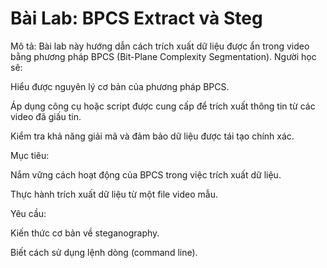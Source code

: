 # Bài Lab: BPCS Extract và Steg
Mô tả:
Bài lab này hướng dẫn cách trích xuất dữ liệu được ẩn trong video bằng phương pháp BPCS (Bit-Plane Complexity Segmentation). Người học sẽ:

Hiểu được nguyên lý cơ bản của phương pháp BPCS.

Áp dụng công cụ hoặc script được cung cấp để trích xuất thông tin từ các video đã giấu tin.

Kiểm tra khả năng giải mã và đảm bảo dữ liệu được tái tạo chính xác.

Mục tiêu:

Nắm vững cách hoạt động của BPCS trong việc trích xuất dữ liệu.

Thực hành trích xuất dữ liệu từ một file video mẫu.

Yêu cầu:

Kiến thức cơ bản về steganography.

Biết cách sử dụng lệnh dòng (command line).
